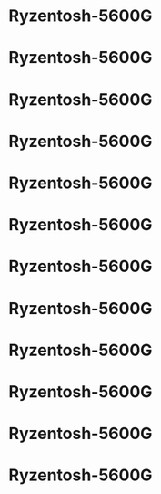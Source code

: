 # Ryzentosh-5600G
# Ryzentosh-5600G
# Ryzentosh-5600G
# Ryzentosh-5600G
# Ryzentosh-5600G
# Ryzentosh-5600G
# Ryzentosh-5600G
# Ryzentosh-5600G
# Ryzentosh-5600G
# Ryzentosh-5600G
# Ryzentosh-5600G
# Ryzentosh-5600G
